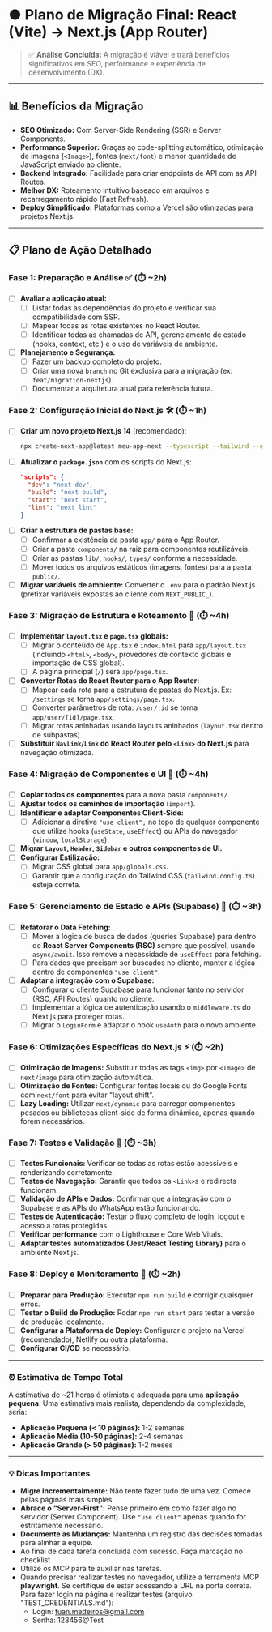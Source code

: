 # ● Plano de Migração Final: React (Vite) → Next.js (App Router)

> ✅ **Análise Concluída:** A migração é viável e trará benefícios significativos em SEO, performance e experiência de desenvolvimento (DX).

---

## 📊 Benefícios da Migração

- **SEO Otimizado:** Com Server-Side Rendering (SSR) e Server Components.
- **Performance Superior:** Graças ao code-splitting automático, otimização de imagens (`<Image>`), fontes (`next/font`) e menor quantidade de JavaScript enviado ao cliente.
- **Backend Integrado:** Facilidade para criar endpoints de API com as API Routes.
- **Melhor DX:** Roteamento intuitivo baseado em arquivos e recarregamento rápido (Fast Refresh).
- **Deploy Simplificado:** Plataformas como a Vercel são otimizadas para projetos Next.js.

---

## 📋 Plano de Ação Detalhado

### Fase 1: Preparação e Análise ✅ (⏱️ ~2h)
- [ ] **Avaliar a aplicação atual:**
    - [ ] Listar todas as dependências do projeto e verificar sua compatibilidade com SSR.
    - [ ] Mapear todas as rotas existentes no React Router.
    - [ ] Identificar todas as chamadas de API, gerenciamento de estado (hooks, context, etc.) e o uso de variáveis de ambiente.
- [ ] **Planejamento e Segurança:**
    - [ ] Fazer um backup completo do projeto.
    - [ ] Criar uma nova `branch` no Git exclusiva para a migração (ex: `feat/migration-nextjs`).
    - [ ] Documentar a arquitetura atual para referência futura.

### Fase 2: Configuração Inicial do Next.js 🛠️ (⏱️ ~1h)
- [ ] **Criar um novo projeto Next.js 14** (recomendado):
  ```bash
  npx create-next-app@latest meu-app-next --typescript --tailwind --eslint
  ```
- [ ] **Atualizar o `package.json`** com os scripts do Next.js:
  ```json
  "scripts": {
    "dev": "next dev",
    "build": "next build",
    "start": "next start",
    "lint": "next lint"
  }
  ```
- [ ] **Criar a estrutura de pastas base:**
    - [ ] Confirmar a existência da pasta `app/` para o App Router.
    - [ ] Criar a pasta `components/` na raiz para componentes reutilizáveis.
    - [ ] Criar as pastas `lib/`, `hooks/`, `types/` conforme a necessidade.
    - [ ] Mover todos os arquivos estáticos (imagens, fontes) para a pasta `public/`.
- [ ] **Migrar variáveis de ambiente:** Converter o `.env` para o padrão Next.js (prefixar variáveis expostas ao cliente com `NEXT_PUBLIC_`).

### Fase 3: Migração de Estrutura e Roteamento 🔄 (⏱️ ~4h)
- [ ] **Implementar `layout.tsx` e `page.tsx` globais:**
    - [ ] Migrar o conteúdo de `App.tsx` e `index.html` para `app/layout.tsx` (incluindo `<html>`, `<body>`, provedores de contexto globais e importação de CSS global).
    - [ ] A página principal (`/`) será `app/page.tsx`.
- [ ] **Converter Rotas do React Router para o App Router:**
    - [ ] Mapear cada rota para a estrutura de pastas do Next.js. Ex: `/settings` se torna `app/settings/page.tsx`.
    - [ ] Converter parâmetros de rota: `/user/:id` se torna `app/user/[id]/page.tsx`.
    - [ ] Migrar rotas aninhadas usando layouts aninhados (`layout.tsx` dentro de subpastas).
- [ ] **Substituir `NavLink`/`Link` do React Router pelo `<Link>` do Next.js** para navegação otimizada.

### Fase 4: Migração de Componentes e UI 🧩 (⏱️ ~4h)
- [ ] **Copiar todos os componentes** para a nova pasta `components/`.
- [ ] **Ajustar todos os caminhos de importação** (`import`).
- [ ] **Identificar e adaptar Componentes Client-Side:**
    - [ ] Adicionar a diretiva `"use client";` no topo de qualquer componente que utilize hooks (`useState`, `useEffect`) ou APIs do navegador (`window`, `localStorage`).
- [ ] **Migrar `Layout`, `Header`, `Sidebar` e outros componentes de UI.**
- [ ] **Configurar Estilização:**
    - [ ] Migrar CSS global para `app/globals.css`.
    - [ ] Garantir que a configuração do Tailwind CSS (`tailwind.config.ts`) esteja correta.

### Fase 5: Gerenciamento de Estado e APIs (Supabase) 🔌 (⏱️ ~3h)
- [ ] **Refatorar o Data Fetching:**
    - [ ] Mover a lógica de busca de dados (queries Supabase) para dentro de **React Server Components (RSC)** sempre que possível, usando `async/await`. Isso remove a necessidade de `useEffect` para fetching.
    - [ ] Para dados que precisam ser buscados no cliente, manter a lógica dentro de componentes `"use client"`.
- [ ] **Adaptar a integração com o Supabase:**
    - [ ] Configurar o cliente Supabase para funcionar tanto no servidor (RSC, API Routes) quanto no cliente.
    - [ ] Implementar a lógica de autenticação usando o `middleware.ts` do Next.js para proteger rotas.
    - [ ] Migrar o `LoginForm` e adaptar o hook `useAuth` para o novo ambiente.

### Fase 6: Otimizações Específicas do Next.js ⚡ (⏱️ ~2h)
- [ ] **Otimização de Imagens:** Substituir todas as tags `<img>` por `<Image>` de `next/image` para otimização automática.
- [ ] **Otimização de Fontes:** Configurar fontes locais ou do Google Fonts com `next/font` para evitar "layout shift".
- [ ] **Lazy Loading:** Utilizar `next/dynamic` para carregar componentes pesados ou bibliotecas client-side de forma dinâmica, apenas quando forem necessários.

### Fase 7: Testes e Validação 🧪 (⏱️ ~3h)
- [ ] **Testes Funcionais:** Verificar se todas as rotas estão acessíveis e renderizando corretamente.
- [ ] **Testes de Navegação:** Garantir que todos os `<Link>`s e redirects funcionam.
- [ ] **Validação de APIs e Dados:** Confirmar que a integração com o Supabase e as APIs do WhatsApp estão funcionando.
- [ ] **Testes de Autenticação:** Testar o fluxo completo de login, logout e acesso a rotas protegidas.
- [ ] **Verificar performance** com o Lighthouse e Core Web Vitals.
- [ ] **Adaptar testes automatizados (Jest/React Testing Library)** para o ambiente Next.js.

### Fase 8: Deploy e Monitoramento 🚀 (⏱️ ~2h)
- [ ] **Preparar para Produção:** Executar `npm run build` e corrigir quaisquer erros.
- [ ] **Testar o Build de Produção:** Rodar `npm run start` para testar a versão de produção localmente.
- [ ] **Configurar a Plataforma de Deploy:** Configurar o projeto na Vercel (recomendado), Netlify ou outra plataforma.
- [ ] **Configurar CI/CD** se necessário.

---

### ⏰ Estimativa de Tempo Total

A estimativa de ~21 horas é otimista e adequada para uma **aplicação pequena**. Uma estimativa mais realista, dependendo da complexidade, seria:
- **Aplicação Pequena (< 10 páginas):** 1-2 semanas
- **Aplicação Média (10-50 páginas):** 2-4 semanas
- **Aplicação Grande (> 50 páginas):** 1-2 meses

---

### 💡 Dicas Importantes

- **Migre Incrementalmente:** Não tente fazer tudo de uma vez. Comece pelas páginas mais simples.
- **Abrace o "Server-First":** Pense primeiro em como fazer algo no servidor (Server Component). Use `"use client"` apenas quando for estritamente necessário.
- **Documente as Mudanças:** Mantenha um registro das decisões tomadas para alinhar a equipe.
- Ao final de cada tarefa concluida com sucesso. Faça marcação no checklist
- Utilize os MCP para te auxiliar nas tarefas.
- Quando precisar realizar testes no navegador, utilize a ferramenta MCP **playwright**. Se certifique de estar acessando a URL na porta correta.
    Para fazer login na página e realizar testes (arquivo "TEST_CREDENTIALS.md"):
    - Login: tuan.medeiros@gmail.com
    - Senha: 123456@Test
